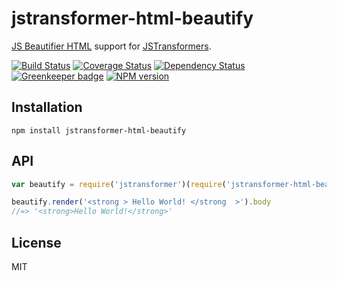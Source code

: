 # jstransformer-html-beautify

[JS Beautifier HTML](https://github.com/beautify-web/js-beautify) support for [JSTransformers](http://github.com/jstransformers).

[![Build Status](https://img.shields.io/travis/jstransformers/jstransformer-html-beautify/master.svg)](https://travis-ci.org/jstransformers/jstransformer-html-beautify)
[![Coverage Status](https://img.shields.io/codecov/c/github/jstransformers/jstransformer-html-beautify/master.svg)](https://codecov.io/gh/jstransformers/jstransformer-html-beautify)
[![Dependency Status](https://img.shields.io/david/jstransformers/jstransformer-html-beautify/master.svg)](http://david-dm.org/jstransformers/jstransformer-html-beautify)
[![Greenkeeper badge](https://badges.greenkeeper.io/jstransformers/jstransformer-html-beautify.svg)](https://greenkeeper.io/)
[![NPM version](https://img.shields.io/npm/v/jstransformer-html-beautify.svg)](https://www.npmjs.org/package/jstransformer-html-beautify)

## Installation

    npm install jstransformer-html-beautify

## API

```js
var beautify = require('jstransformer')(require('jstransformer-html-beautify'))

beautify.render('<strong > Hello World! </strong  >').body
//=> '<strong>Hello World!</strong>'
```

## License

MIT
